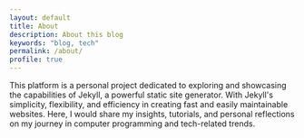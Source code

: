 ```yaml
---
layout: default
title: About
description: About this blog
keywords: "blog, tech"
permalink: /about/
profile: true
---
```


This platform is a personal project dedicated to exploring and showcasing the capabilities of Jekyll, a powerful static site generator.
With Jekyll's simplicity, flexibility, and efficiency in creating fast and easily maintainable websites.
Here, I would share my insights, tutorials, and personal reflections on my journey in computer programming and tech-related trends.

